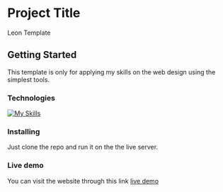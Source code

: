 # Project Title

Leon Template

## Getting Started

This template is only for applying my skills on the web design using the simplest tools.

### Technologies

[![My Skills](https://skillicons.dev/icons?i=html,css)](https://skillicons.dev)

### Installing

Just clone the repo and run it on the the live server.

### Live demo

You can visit the website through this link [live demo]([https://github.com/your/project/contributors](https://leon-template-html-css.vercel.app/)https://leon-template-html-css.vercel.app/)
